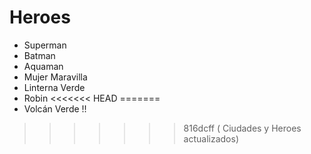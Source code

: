 # Heroes

* Superman
* Batman
* Aquaman
* Mujer Maravilla
* Linterna Verde
* Robin
<<<<<<< HEAD
=======
* Volcán Verde !!
>>>>>>> 816dcff ( Ciudades y Heroes actualizados)
